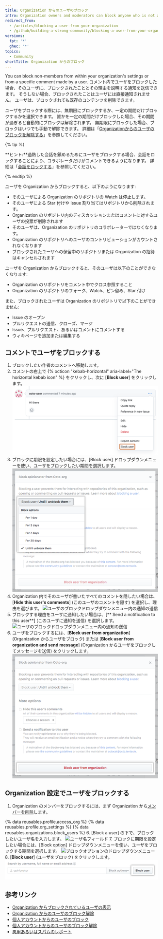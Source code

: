 ```yaml
---
title: Organization からのユーザのブロック
intro: Organization owners and moderators can block anyone who is not a member of the organization from collaborating on the organization's repositories.
redirect_from:
  - /articles/blocking-a-user-from-your-organization
  - /github/building-a-strong-community/blocking-a-user-from-your-organization
versions:
  fpt: '*'
  ghec: '*'
topics:
  - Community
shortTitle: Organization からのブロック
---
```


You can block non-members from within your organization's settings or from a specific comment made by a user. コメント内でユーザをブロックした場合、そのユーザに、ブロックされたこととその理由を説明する通知を送信できます。 そうしない場合、ブロックされたことはユーザには直接通知されません。 ユーザは、ブロックされても既存のコンテンツを削除できます。

ユーザをブロックする際には、無期限にブロックするか、一定の期間だけブロックするかを選択できます。 誰かを一定の期間だけブロックした場合、その期間が過ぎると自動的にブロックは解除されます。 無期限にブロックした場合、ブロックはいつでも手動で解除できます。 詳細は「[Organizationからのユーザのブロックを解除する](/communities/maintaining-your-safety-on-github/unblocking-a-user-from-your-organization)」を参照してください。

{% tip %}

**ヒント:**過熱した会話を鎮めるためにユーザをブロックする場合、会話をロックすることにより、コラボレータだけがコメントできるようになります。 詳細は「[会話をロックする](/communities/moderating-comments-and-conversations/locking-conversations)」を参照してください。

{% endtip %}

ユーザを Organization からブロックすると、以下のようになります:
- そのユーザによる Organization のリポジトリの Watch は停止します。
- そのユーザによる Star 付けや Issue 割り当てはリポジトリから削除されます。
- Organization のリポジトリ内のディスカッションまたはコメントに対するユーザの投票が削除されます
- そのユーザは、Organization のリポジトリのコラボレーターではなくなります。
- Organization のリポジトリへのユーザのコントリビューションがカウントされなくなります
- ブロックされたユーザへの保留中のリポジトリまたは Organization の招待はキャンセルされます

ユーザを Organization からブロックすると、そのユーザは以下のことができなくなります:
- Organization のリポジトリをコメント中でクロス参照すること
- Organization のリポジトリのフォーク、Watch、ピン留め、Star 付け

また、ブロックされたユーザは Organization のリポジトリで以下のことができません:
- Issue のオープン
- プルリクエストの送信、クローズ、マージ
- Issue、プルリクエスト、あるいはコメントにコメントする
- ウィキページを追加または編集する

## コメントでユーザをブロックする

1. ブロックしたい作者のコメントへ移動します。
2. コメントの右上で {% octicon "kebab-horizontal" aria-label="The horizontal kebab icon" %} をクリックし、次に [**Block user**] をクリックします。 ![ユーザブロックのオプションを表示する水平の kebab アイコンとコメント調整メニュー](/assets/images/help/repository/comment-menu-block-user.png)
3. ブロックに期限を設定したい場合には、[Block user] ドロップダウンメニューを使い、ユーザをブロックしたい期間を選択します。 ![ユーザのブロックドロップダウンメニュー内のブロック期間制限](/assets/images/help/organizations/org-block-options-menu-from-comment.png)
4. Organization 内でそのユーザが書いたすべてのコメントを隠したい場合は、[**Hide this user's comments**] (このユーザのコメントを隠す) を選択し、理由を選びます。 ![ユーザのブロックドロップダウンメニュー内の通知の送信](/assets/images/help/organizations/org-block-options-menu-hide-user-comments.png)
5. ブロックする理由をユーザに通知したい場合は、[** Send a notification to this user**] (このユーザに通知を送信) を選択します。 ![ユーザのブロックドロップダウンメニュー内の通知の送信](/assets/images/help/organizations/org-block-options-menu-send-notification.png)
6. ユーザをブロックするには、[**Block user from organization**] (Organization からユーザをブロック) または [**Block user from organization and send message**] (Organization からユーザをブロックしてメッセージを送信) をクリックします。 ![[Block user] ボタン](/assets/images/help/organizations/org-block-user-button-in-comment.png)

## Organization 設定でユーザをブロックする

1. Organization のメンバーをブロックするには、まず Organization から[メンバーを削除](/articles/removing-a-member-from-your-organization)します。

{% data reusables.profile.access_org %}
{% data reusables.profile.org_settings %}
{% data reusables.organizations.block_users %}
6. [Block a user] の下で、ブロックしたいユーザ名を入力します。 ![ユーザ名フィールド](/assets/images/help/organizations/org-block-username-field.png)
7. ブロックに期限を設定したい場合には、[Block option] ドロップダウンメニューを使い、ユーザをブロックする期間を選択します。 ![ブロックオプションのドロップダウンメニュー](/assets/images/help/organizations/org-block-options-menu.png)
8. [**Block user**] (ユーザをブロック) をクリックします。 ![ブロックボタン](/assets/images/help/organizations/org-block-user-button.png)

## 参考リンク

- [Organization からブロックされているユーザの表示](/communities/maintaining-your-safety-on-github/viewing-users-who-are-blocked-from-your-organization)
- [Organization からのユーザのブロック解除](/communities/maintaining-your-safety-on-github/unblocking-a-user-from-your-organization)
- [個人アカウントからのユーザのブロック](/communities/maintaining-your-safety-on-github/blocking-a-user-from-your-personal-account)
- [個人アカウントからのユーザのブロック解除](/communities/maintaining-your-safety-on-github/unblocking-a-user-from-your-personal-account)
- [悪用あるいはスパムのレポート](/communities/maintaining-your-safety-on-github/reporting-abuse-or-spam)

